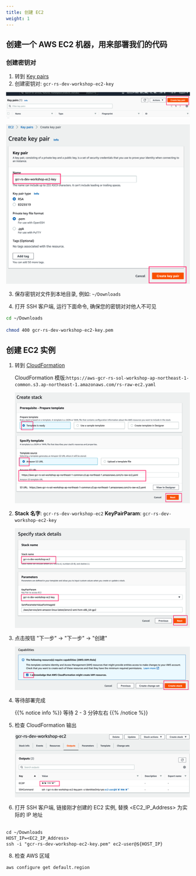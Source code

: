 ```yaml
---
title: 创建 EC2
weight: 1
---
```


## 创建一个 AWS EC2 机器，用来部署我们的代码

### 创建密钥对

1. 转到 [Key pairs](https://ap-northeast-2.console.aws.amazon.com/ec2/v2/home?region=ap-northeast-2#KeyPairs:)
2. 创建密钥对: `gcr-rs-dev-workshop-ec2-key` 

  ![Key pairs](/images/ec2-key-pair.png)

  ![Create key pair](/images/ec2-key-pair-name.png)
   
3. 保存密钥对文件到本地目录, 例如: `~/Downloads`

4. 打开 SSH 客户端, 运行下面命令, 确保您的密钥对对他人不可见
```sh
cd ~/Downloads

chmod 400 gcr-rs-dev-workshop-ec2-key.pem

```

## 创建 EC2 实例

1. 转到 [CloudFormation](https://ap-northeast-1.console.aws.amazon.com/cloudformation/home?region=ap-northeast-1#/stacks/create/template)

   CloudFormation 模版:`https://aws-gcr-rs-sol-workshop-ap-northeast-1-common.s3.ap-northeast-1.amazonaws.com/rs-raw-ec2.yaml`

   ![EC2 CloudFormation ](/images/ec2-cf-s3url.png)

2. **Stack 名字**: `gcr-rs-dev-workshop-ec2`
   **KeyPairParam**: `gcr-rs-dev-workshop-ec2-key`
   
   ![EC2 CloudFormation Stack ](/images/ec2-cf-stackname.png)

3. 点击按钮 "下一步" -> "下一步" -> "创建"
  
   ![EC2 CloudFormation Create ](/images/ec2-cf-create.png)

4. 等待部署完成
   
   {{% notice info %}}
   等待 2 - 3 分钟左右
   {{% /notice %}}

5. 检查 CloudFormation 输出

   ![EC2 CloudFormation Output ](/images/ec2-cf-output.png)

6. 打开 SSH 客户端, 链接刚才创建的 EC2 实例, 替换 <EC2_IP_Address> 为实际的 IP 地址
```shell

cd ~/Downloads
HOST_IP=<EC2_IP_Address>
ssh -i "gcr-rs-dev-workshop-ec2-key.pem" ec2-user@${HOST_IP}

```
8. 检查 AWS 区域
```shell
aws configure get default.region
```

